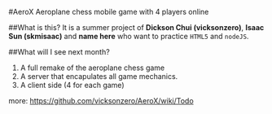 #AeroX
Aeroplane chess mobile game with 4 players online


##What is this?
It is a summer project of **Dickson Chui (vicksonzero)**, **Isaac Sun (skmisaac)** and **name here** who want to practice `HTML5` and `nodeJS`.


##What will I see next month?
1. A full remake of the aeroplane chess game
1. A server that encapulates all game mechanics.
1. A client side (4 for each game)

more: https://github.com/vicksonzero/AeroX/wiki/Todo
